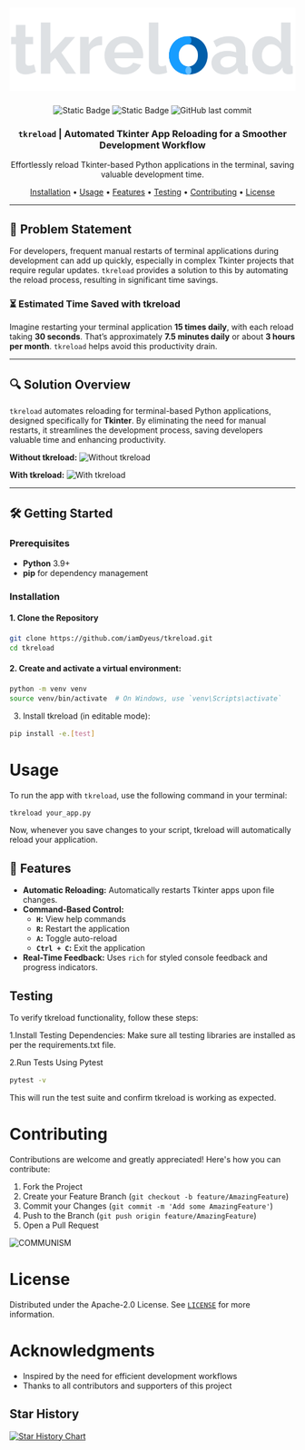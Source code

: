 <div align="center">

# ![TkReload-Logo](https://github.com/iamDyeus/tkreload/blob/main/.assets/logo/svg/logo_light.svg?raw=true)

![Static Badge](https://img.shields.io/badge/pip_install-tkreload-purple)
![Static Badge](https://img.shields.io/badge/Language-Python-red)
![GitHub last commit](https://img.shields.io/github/last-commit/iamDyeus/tkreload)

<h3>
<code>tkreload</code> | Automated Tkinter App Reloading for a Smoother Development Workflow
</h3>

<p align="center">
Effortlessly reload Tkinter-based Python applications in the terminal, saving valuable development time.
</p>

[Installation](#installation) • [Usage](#usage) • [Features](#features) • [Testing](#testing) • [Contributing](#contributing) • [License](#license)

</div>

---

## 🚀 Problem Statement

For developers, frequent manual restarts of terminal applications during development can add up quickly, especially in complex Tkinter projects that require regular updates. `tkreload` provides a solution to this by automating the reload process, resulting in significant time savings.

### ⏳ Estimated Time Saved with tkreload

Imagine restarting your terminal application **15 times daily**, with each reload taking **30 seconds**. That’s approximately **7.5 minutes daily** or about **3 hours per month**. `tkreload` helps avoid this productivity drain.

---

## 🔍 Solution Overview

`tkreload` automates reloading for terminal-based Python applications, designed specifically for **Tkinter**. By eliminating the need for manual restarts, it streamlines the development process, saving developers valuable time and enhancing productivity.

**Without tkreload:**
![Without tkreload](https://github.com/iamDyeus/tkreload/blob/main/.assets/without.gif?raw=true)

**With tkreload:**
![With tkreload](https://github.com/iamDyeus/tkreload/blob/main/.assets/with.gif?raw=true)

---

## 🛠️ Getting Started

### Prerequisites
- **Python** 3.9+
- **pip** for dependency management

### Installation

#### 1. Clone the Repository
```sh
git clone https://github.com/iamDyeus/tkreload.git
cd tkreload
```
#### 2. Create and activate a virtual environment:
```sh
python -m venv venv
source venv/bin/activate  # On Windows, use `venv\Scripts\activate`
```

3. Install tkreload (in editable mode):
```sh
pip install -e.[test]
```

# Usage

To run the app with `tkreload`, use the following command in your terminal:

```bash
tkreload your_app.py
```

Now, whenever you save changes to your script, tkreload will automatically reload your application.

## 🌟 Features

- **Automatic Reloading:** Automatically restarts Tkinter apps upon file changes.
- **Command-Based Control:**
  - **`H`:** View help commands
  - **`R`:** Restart the application
  - **`A`:** Toggle auto-reload
  - **`Ctrl + C`:** Exit the application
- **Real-Time Feedback:** Uses `rich` for styled console feedback and progress indicators.



## Testing
To verify tkreload functionality, follow these steps:

1.Install Testing Dependencies: Make sure all testing libraries are installed as per the requirements.txt file.

2.Run Tests Using Pytest
```bash
pytest -v
```
This will run the test suite and confirm tkreload is working as expected.

# Contributing

Contributions are welcome and greatly appreciated! Here's how you can contribute:

1. Fork the Project
2. Create your Feature Branch (`git checkout -b feature/AmazingFeature`)
3. Commit your Changes (`git commit -m 'Add some AmazingFeature'`)
4. Push to the Branch (`git push origin feature/AmazingFeature`)
5. Open a Pull Request

![COMMUNISM](https://github.com/iamDyeus/tkreload/blob/main/.assets/communism.png?raw=true)

# License

Distributed under the Apache-2.0 License. See [`LICENSE`](LICENSE) for more information.

# Acknowledgments
- Inspired by the need for efficient development workflows
- Thanks to all contributors and supporters of this project

## Star History
[![Star History Chart](https://api.star-history.com/svg?repos=iamDyeus/tkreload&type=Date)](https://star-history.com/#iamDyeus/tkreload&Date)
